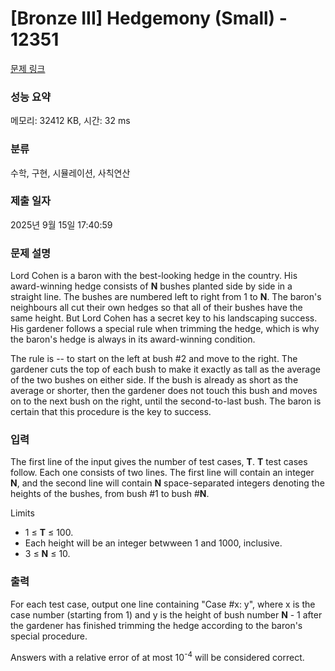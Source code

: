 # [Bronze III] Hedgemony (Small) - 12351 

[문제 링크](https://www.acmicpc.net/problem/12351) 

### 성능 요약

메모리: 32412 KB, 시간: 32 ms

### 분류

수학, 구현, 시뮬레이션, 사칙연산

### 제출 일자

2025년 9월 15일 17:40:59

### 문제 설명

<p>Lord Cohen is a baron with the best-looking hedge in the country. His award-winning hedge consists of <strong>N</strong> bushes planted side by side in a straight line. The bushes are numbered left to right from 1 to <strong>N</strong>. The baron's neighbours all cut their own hedges so that all of their bushes have the same height. But Lord Cohen has a secret key to his landscaping success. His gardener follows a special rule when trimming the hedge, which is why the baron's hedge is always in its award-winning condition.</p>

<p>The rule is -- to start on the left at bush #2 and move to the right. The gardener cuts the top of each bush to make it exactly as tall as the average of the two bushes on either side. If the bush is already as short as the average or shorter, then the gardener does not touch this bush and moves on to the next bush on the right, until the second-to-last bush. The baron is certain that this procedure is the key to success.</p>

### 입력 

 <p>The first line of the input gives the number of test cases, <strong>T</strong>. <strong>T</strong> test cases follow. Each one consists of two lines. The first line will contain an integer <strong>N</strong>, and the second line will contain <strong>N</strong> space-separated integers denoting the heights of the bushes, from bush #1 to bush #<strong>N</strong>.</p>

<p>Limits</p>

<ul>
	<li>1 ≤ <strong>T</strong> ≤ 100.</li>
	<li>Each height will be an integer betwween 1 and 1000, inclusive.</li>
	<li>3 ≤ <strong>N</strong> ≤ 10.</li>
</ul>

### 출력 

 <p>For each test case, output one line containing "Case #x: y", where x is the case number (starting from 1) and y is the height of bush number <strong>N</strong> - 1 after the gardener has finished trimming the hedge according to the baron's special procedure.</p>

<p>Answers with a relative error of at most 10<sup>-4</sup> will be considered correct.</p>

